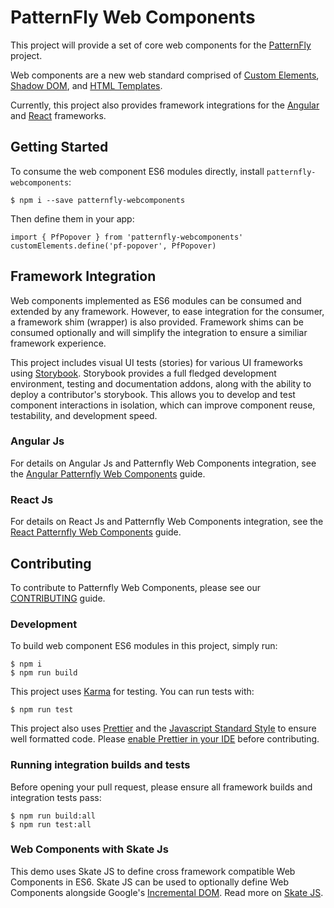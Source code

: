 # PatternFly Web Components
This project will provide a set of core web components for the [PatternFly](https://www.patternfly.org) project.

Web components are a new web standard comprised of [Custom Elements](https://w3c.github.io/webcomponents/spec/custom/), [Shadow DOM](https://w3c.github.io/webcomponents/spec/shadow/), and [HTML Templates](https://html.spec.whatwg.org/multipage/scripting.html#the-template-element/). 

Currently, this project also provides framework integrations for the [Angular](https://angular.io/) and [React](https://facebook.github.io/react/) frameworks.

## Getting Started
To consume the web component ES6 modules directly, install `patternfly-webcomponents`:
```
$ npm i --save patternfly-webcomponents
```
Then define them in your app:
```
import { PfPopover } from 'patternfly-webcomponents'
customElements.define('pf-popover', PfPopover)
```

## Framework Integration
Web components implemented as ES6 modules can be consumed and extended by any framework. However, to ease integration for the consumer, a framework shim (wrapper) is also provided. Framework shims can be consumed optionally and will simplify the integration to ensure a similiar framework experience.

This project includes visual UI tests (stories) for various UI frameworks using [Storybook](https://storybook.js.org/). Storybook provides a full fledged development environment, testing and documentation addons, along with the ability to deploy a contributor's storybook. This allows you to develop and test component interactions in isolation, which can improve component reuse, testability, and development speed.

### Angular Js
For details on Angular Js and Patternfly Web Components integration, see the [Angular Patternfly Web Components](frameworks/angular) guide.

### React Js
For details on React Js and Patternfly Web Components integration, see the [React Patternfly Web Components](frameworks/react) guide.

## Contributing
To contribute to Patternfly Web Components, please see our [CONTRIBUTING](CONTRIBUTING.md) guide.

### Development
To build web component ES6 modules in this project, simply run:
```
$ npm i
$ npm run build
```
This project uses [Karma](http://karma-runner.github.io/1.0/index.html) for testing. You can run tests with:
```
$ npm run test
```
This project also uses [Prettier](https://github.com/prettier/prettier) and the [Javascript Standard Style](https://standardjs.com/) to ensure well formatted code. Please [enable Prettier in your IDE](https://github.com/prettier/prettier#editor-integration) before contributing.

### Running integration builds and tests
Before opening your pull request, please ensure all framework builds and integration tests pass:
```
$ npm run build:all
$ npm run test:all
``` 

### Web Components with Skate Js
This demo uses Skate JS to define cross framework compatible Web Components in ES6. Skate JS can be used to optionally define Web Components alongside Google's [Incremental DOM](https://github.com/google/incremental-dom). Read more on [Skate JS](https://skatejs.gitbooks.io/skatejs/content/docs/api/vdom.html#incremental-dom).